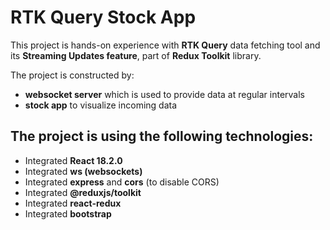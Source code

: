 # RTK Query Stock App

This project is hands-on experience with **RTK Query** data fetching tool and its **Streaming Updates feature**, part of **Redux Toolkit** library.

The project is constructed by:
- **websocket server** which is used to provide data at regular intervals
- **stock app** to visualize incoming data

## The project is using the following technologies:

* Integrated **React 18.2.0**
* Integrated **ws (websockets)**
* Integrated **express** and **cors** (to disable CORS)
* Integrated **@reduxjs/toolkit**
* Integrated **react-redux**
* Integrated **bootstrap**